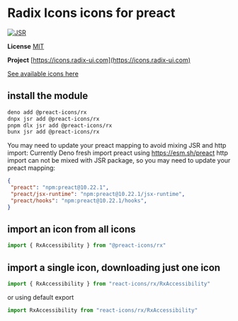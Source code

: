 # Radix Icons icons for preact

[![JSR](https://jsr.io/badges/@preact-icons/rx)](https://jsr.io/@preact-icons/rx)

**License** [MIT](https://github.com/radix-ui/icons/blob/master/LICENSE)

**Project** [https://icons.radix-ui.com](https://icons.radix-ui.com)

[See available icons here](https://react-icons.deno.dev/rx)

## install the module

```bash
deno add @preact-icons/rx
dnpx jsr add @preact-icons/rx
pnpm dlx jsr add @preact-icons/rx
bunx jsr add @preact-icons/rx
```

You may need to update your preact mapping to avoid mixing JSR and http import:
Currently Deno fresh import preact using https://esm.sh/preact http import can not be mixed with JSR package, so you may need to update your preact mapping:
```json
{
 "preact": "npm:preact@10.22.1",
 "preact/jsx-runtime": "npm:preact@10.22.1/jsx-runtime",
 "preact/hooks": "npm:preact@10.22.1/hooks",
}
```

## import an icon from all icons

```ts
import { RxAccessibility } from "@preact-icons/rx"
```

## import a single icon, downloading just one icon

```ts
import { RxAccessibility } from "react-icons/rx/RxAccessibility"
```

or using default export

```ts
import RxAccessibility from "react-icons/rx/RxAccessibility"
```
